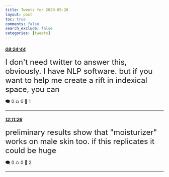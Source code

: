 ```yaml
---
title: Tweets for 2020-09-28
layout: post
toc: true
comments: false
search_exclude: false
categories: [tweets]
---
```



#### <a href = "https://twitter.com/deepfates/status/1310586244313894914">*08:24:44*</a>

<font size="5">I don't need twitter to answer this, obviously. I have NLP software. but if you want to help me create a rift in indexical space, you can</font>



🗨️ 0 ♺ 0 🤍  1   

---
    
#### <a href = "https://twitter.com/deepfates/status/1310643292560740357">*12:11:26*</a>

<font size="5">preliminary results show that "moisturizer" works on male skin too. if this replicates it could be huge</font>



🗨️ 0 ♺ 0 🤍  2   

---
    
            

